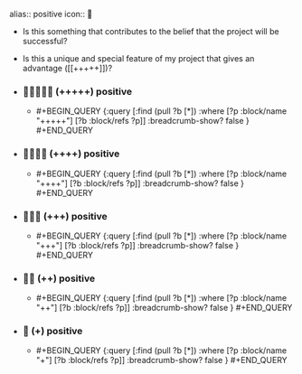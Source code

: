 alias:: positive
icon:: 🔋
- Is this something that contributes to the belief that the project will be successful?
- Is this a unique and special feature of my project that gives an advantage ([[+++++]])?
- ### 🔋🔋🔋🔋🔋 (+++++) positive
  - #+BEGIN_QUERY
    {:query [:find (pull ?b [*])
      :where
      [?p :block/name "+++++"]
      [?b :block/refs ?p]]
    :breadcrumb-show? false
    }
    #+END_QUERY

- ### 🔋🔋🔋🔋 (++++) positive
  - #+BEGIN_QUERY
    {:query [:find (pull ?b [*])
      :where
      [?p :block/name "++++"]
      [?b :block/refs ?p]]
    :breadcrumb-show? false
    }
    #+END_QUERY

- ### 🔋🔋🔋 (+++) positive
  - #+BEGIN_QUERY
    {:query [:find (pull ?b [*])
      :where
      [?p :block/name "+++"]
      [?b :block/refs ?p]]
    :breadcrumb-show? false
    }
    #+END_QUERY

- ### 🔋🔋 (++) positive
  - #+BEGIN_QUERY
    {:query [:find (pull ?b [*])
      :where
      [?p :block/name "++"]
      [?b :block/refs ?p]]
    :breadcrumb-show? false
    }
    #+END_QUERY

- ### 🔋 (+) positive
  - #+BEGIN_QUERY
    {:query [:find (pull ?b [*])
      :where
      [?p :block/name "+"]
      [?b :block/refs ?p]]
    :breadcrumb-show? false
    }
    #+END_QUERY

